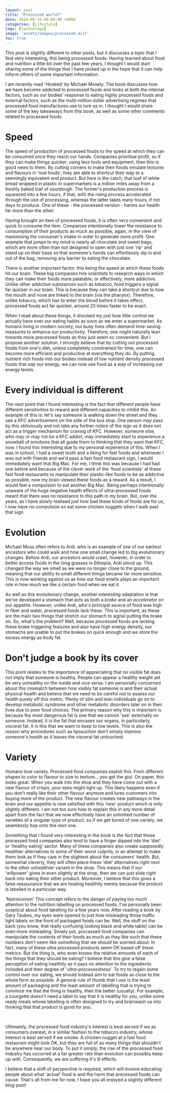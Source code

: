 ```yaml
---
layout: post
title: "Processed world?"
date: 2024-06-16 00:00:00 +0000
categories: [Lifestyle]
tags: [technology]
image: 'assets/images/processed.avif'
toc: true
---
```


This post is slightly different to other posts, but it discusses a topic that I find very interesting, this being processed foods. Having learned about food and nutrition a little bit over the past few years, I thought I would start sharing some of the things that I have picked up in the hope that it can help inform others of some important information. 


I am recently read 'Hooked' by Michael Mosely. The book discusses how we have become addicted to processed foods and looks at both the internal factors, such as our bodies' response to eating highly processed foods and external factors, such as the multi-million dollar advertising regimes that processed food manufactures use to lure us in. I thought I would share some of the key takeaways from this book, as well as some other comments related to processed foods. 

 
# Speed

The speed of production of processed foods to the speed at which they can be consumed once they reach our hands. Companies prioritise profit, so if they can make things quicker, using less tools and equipment, then this is good news to them. By cutting corners to make their foods emulate textures and flavours in 'real foods', they are able to shortcut their way to a seemingly equivalent end product. But here is the catch, that loaf of white bread wrapped in plastic in supermarkets is a million miles away from a freshly baked loaf of sourdough. The former's production process is squeezed into a few hours, if that, with the rising process accelerated through the use of processing, whereas the latter takes many hours, if not days to produce. One of these - the processed version - harms our health far more than the other. 


Having brought an item of processed foods, it is often very convenient and quick to consume the item. Companies intentionally lower the resistance to consumption of their products as much as possible, again, in the view of maximising the consumer's intake in order to generate more profit. One example that jumps to my mind is nearly all chocolate and sweet bags, which are more often than not designed to open with just one 'rip' and stand up on their base so that someone's hands can effortlessly dip in and out of the bag, removing any barrier to eating the chocolate. 


There is another important factor, this being the speed at which these foods hit our brain. These big companies hire scientists to research ways in which they can make their foods more palatable, or effectively, more addictive. Unlike other addictive substances such as tobacco, food triggers a signal far quicker in our brain. This is because they can take a shortcut due to how the mouth and nose are linked to the brain (via the pharynx). Therefore, unlike tobacco, which has to enter the blood before it takes effect, processed foods act far quicker, around 20 times faster to be exact. 


When I read about these things, it shocked my just how little control we actually have over our eating habits as soon as we enter a supermarket. As humans living in modern society, our busy lives often demand time-saving measures to enhance our productivity. Therefore, one might naturally lean towards more processed foods as they just seem so convenient. But I propose another solution. I strongly believe that by cutting out processed foods from one's diet, unless completely constrained for time, one can become more efficient and productive at everything they do. By putting nutrient rich foods into our bodies instead of low nutrient density processed foods that *sap* our energy, we can now use food as a way of increasing our energy levels.


# Every individual is different

The next point that I found interesting is the fact that different people have different sensitivities to reward and different capacities to inhibit this. An example of this is: let's say someone is walking down the street and they see a KFC advertisement on the side of the bus stop. One person may pass by this obliviously and not take any further notice of the sign as it does not act as a trigger mechanism for craving of KFC. However, someone else, who may or may not be a KFC addict, may immediately start to experience a snowball of emotions that all guide them to thinking that they want that KFC, now. I found this interesting due to my personal experience of this. When I was in school, I had a sweet tooth and a liking for fast foods and whenever I was out with friends and we'd pass a fast food restaurant sign, I would immediately want that Big Mac. For me, I think this was because I had had one before and because of the clever work of the 'food scientists' at these fast food restaurants to manipulate their plastic-like foods to be as addictive as possible, now my brain viewed these foods as a reward. As a result, I would feel a compulsion to eat another Big Mac. Being perhaps intentionally unaware of the huge negative health effects of ultra-processed foods meant that there was no resistance to this path in my brain. But, over the years, as I have slowly realised just how bad these kinds of foods are for us, I now have no compulsion so eat some chicken nuggets when I walk past that sign. 


# Evolution

Michael Moss often refers to Ardi, who is an example of one of our earliest ancestors who could walk and how one small change led to big evolutionary changes. Before Ardi, our ancestors would crawl, however, in order to better access foods in the long grasses in Ethiopia, Ardi stood up. This changed the way we smell as we were no longer close to the ground, meaning that our ability to smell different things became far more sensitive. This is now working against us as how our food smells plays an important role in how much we like a certain food when we eat it. 


As well as this evolutionary change, another interesting adaptation is that we've developed a stomach that acts as both a *brake* and an *accelerator* on our appetite. However, unlike Ardi, who's principal source of food was high in fiber and water, processed foods lack these. This is important, as these are the main two things that stretch our stomach to signal putting the brake on. So, what's the problem? Well, because processed foods are lacking these brake triggering features and also have high energy density, our stomachs are unable to put the brakes on quick enough and we store the excess energy as body fat. 

 

# Don't judge a book by its cover

This point relates to the importance of appreciating that no visible fat does not imply that someone is healthy. People can appear a healthy weight yet be very unhealthy on the inside and vice versa. I am personally concerned about this mismatch between how visibly fat someone is and their actual physical health and believe that we need to be careful not to assess our health purely off this metric. Plenty of slim and lean individuals go on to develop metabolic syndrome and other metabolic disorders later on in their lives due to poor food choices. The primary reason why this is important is because the most dangerous fat is one that we cannot 'see' externally on someone. Instead, it is the fat that encases our organs, in particularly, visceral fat. It is this that we want to keep to low levels. This is also the reason why procedures such as liposuction don't simply *improve* someone's health as it leaves the visceral fat untouched. 


# Variety

Humans love variety. Processed food companies exploit this. From different shapes to color to flavour to size to texture... you get the gist. On paper, this looks great. When you walk into the shop and they have come out with a new flavour of crisps, your eyes might light up. This likely happens even if you don't really like their other flavour anymore and lures customers into buying more of the product. The new flavour creates new pathways in the brain and our appetite is now satisfied with this 'new' product which is only slightly different. I am not too sure how to explain this in any more detail apart from the fact that we now effectively have an unlimited number of varieties of a singular type of product, so if we get bored of one variety, we seamlessly hop onto the next one. 


Something that I found very interesting in the book is the fact that these processed food companies also tend to have a finger dipped into the 'diet' or 'healthy eating' sector. Many of these companies also create supposedly healthier alternatives to some of their worst culprits, in an attempt to make them look as if they care in the slightest about the consumers' health. But, somewhat cleverly, they will often place these 'diet' alternatives right next to the other unhealthier variant in the shop. This means that if our 'willpower' gives in even slightly at the shop, then we can just slide right back into eating their other product. Moreover, I believe that this gives a false reassurance that we are heating healthily merely because the product is labelled in a particular way.


'Nutrisionism'
This concept refers to the danger of paying too much attention to the nutrition labelling on processed foods. I've personally been sceptical about food labelling for a few years now. After reading a book by Gary Taubes, my eyes were opened to just how misleading those traffic light labels on the front of packaged foods can be. Well, the stuff on the back (you know, that really confusing looking black and white table) can be even more misleading. Simply put, processed food companies can manipulate the contents of their foods as much as they like such that these numbers don't seem like something that we should be worried about. In fact, many of these ultra processed products seem OK based off these metrics. But the thing is, who even knows the relative amounts of each of the things that they should be eating? I believe that this give a false perception of eating healthily as it pays no attention to the ingredients included and their degree of '*ultra-processedness*'. To try to regain some control over our eating, we should instead aim to eat foods as close to the whole form as possible. A general rule of thumb that I use is the least amount of packaging and the least amount of labelling that is trying to convince me that the thing is healthy, then the better (usually). For example, a courgette doesn't need a label to say that it is healthy for you, unlike some ready meals whose labelling is often designed to try and brainwash us into thinking that that product is good for you. 

 
<br>

Ultimately, the processed food industry's interest is best served if we as consumers overeat, in a similar fashion to the tobacco industry, whose interest is best served if we smoke. A chicken nugget at a fast food restaurant might look OK, but they are full of so many things that shouldn't be anywhere near our body. To put it simply, the rise of the processed food industry has occurred at a far greater rate than evolution can possibly keep up with. Consequently, we are suffering it's ill effects. 


I believe that a shift of perspective is required, which will involve educating people about what 'actual' food is and the harm that processed foods can cause. That's all from me for now, I hope you all enjoyed a slightly different blog post!
